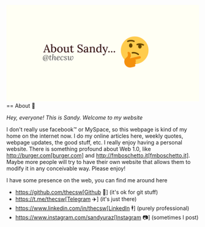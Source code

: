 ![preview](./preview.png)
== About 🤔

*Hey, everyone! This is Sandy. Welcome to my website*

I don't really use facebook™ or MySpace, so this webpage is kind of my
home on the internet now. I do my online articles here, weekly quotes,
webpage updates, the good stuff, etc. I really enjoy having a personal
website. There is something profound about Web 1.0, like
http://burger.com[burger.com] and http://fmboschetto.it[fmboschetto.it].
Maybe more people will try to have their own website that allows them to
modify it in any conceivable way. Please enjoy!

I have some presence on the web, you can find me around here

* https://github.com/thecsw[Github 🐙] (it's ok for git stuff)
* https://t.me/thecsw[Telegram ✈️] (it's just there)
* https://www.linkedin.com/in/thecsw[LinkedIn 🕴] (purely professional)
* https://www.instagram.com/sandyuraz[Instagram 📷] (sometimes I post)
